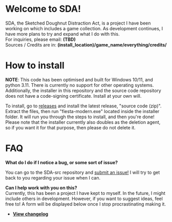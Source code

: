 # Welcome to SDA!

SDA, the Sketched Doughnut Distraction Act, is a project I have been working on which includes a game collection. As development continues, I have more plans to try and expand what I do with this. <br>
For inquiries, please email: **(TBD)** <br>
Sources / Credits are in: **(install_location)/game_name/everything/credits/**

# How to install

**NOTE**: This code has been optimised and built for Windows 10/11, and python 3.11. There is currently no support for other operating systems.
Additionally, the installer in this repository and the source code repository does not have a code-signing certificate. Install at your own will.

To install, go to 
[releases](https://github.com/SketchedDoughnut/SDA/releases/latest) 
and install the latest release, "source code (zip)". Extract the files, then run "fiesta-modern.exe" located inside the installer folder. It will run you through the steps to install, and then you're done!
Please note that the installer currently also doubles as the deletion agent, so if you want it for that purpose, then please do not delete it.

# FAQ

**What do I do if I notice a bug, or some sort of issue?** <br>
<!-- You can come to this repository, go to 
[issues](https://github.com/SketchedDoughnut/SDA/issues)
, and create a new one! I will try to get back to you when I can. -->
You can go to the SDA-src repository and [submit an issue!](https://github.com/SketchedDoughnut/SDA-src/issues) I will try to get back to you regarding your issue when I can.

**Can I help work with you on this?** <br>
Currently, this has been a project I have kept to myself. In the future, I might include others in development. However, if you want to suggest ideas, feel free to! A form will be displayed below once I stop procrastinating making it.

- **[View changelog](./changelog.md)**
